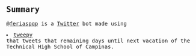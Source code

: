 <samp>
  <h2>Summary</h2>
  <p>
    <a href="https://twitter.com/feriaspqp">@feriaspqp</a> is a <a href="https://twitter.com/">Twitter</a> bot made using <li><a href="https://www.tweepy.org/">tweepy</a></li> that tweets that remaining days until next vacation of the Technical High School of Campinas.
  </p>
  <!-- <h2>Run</h2>

  ```bash
  # clone the bot's repository
  $ git clone https://github.com/ojpbarbosa/feriaspqp.git

  # cd into the bot's directory
  $ cd feriaspqp

  # create the bot's virtual environment
  $ python -m venv venv

  # activate the bot's virtual environment
  $ source ./venv/bin/activate
  # or
  $ ./venv/Scripts/activate.bat

  # install the bot's required libraries
  $ pip install -r requirements.txt

  # launch the bot
  $ python ./feriaspqp/bot.py
  ```
  -->
  <h2>References</h2>
  <ul>
    <li><a href="https://twitter.com/">Twitter</a></li>
    <li><a href="https://www.python.org/">Python</a></li>
    <li><a href="https://www.tweepy.org/">tweepy</a></li>
  </ul>
</samp>
